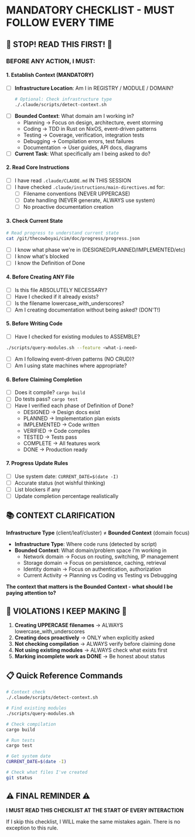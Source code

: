 # MANDATORY CHECKLIST - MUST FOLLOW EVERY TIME

## 🚨 STOP! READ THIS FIRST! 🚨

### BEFORE ANY ACTION, I MUST:

#### 1. Establish Context (MANDATORY)
- [ ] **Infrastructure Location**: Am I in REGISTRY / MODULE / DOMAIN?
  ```bash
  # Optional: Check infrastructure type
  ./.claude/scripts/detect-context.sh
  ```
- [ ] **Bounded Context**: What domain am I working in?
  - Planning → Focus on design, architecture, event storming
  - Coding → TDD in Rust on NixOS, event-driven patterns
  - Testing → Coverage, verification, integration tests
  - Debugging → Compilation errors, test failures
  - Documentation → User guides, API docs, diagrams
- [ ] **Current Task**: What specifically am I being asked to do?

#### 2. Read Core Instructions
- [ ] I have read `.claude/CLAUDE.md` IN THIS SESSION
- [ ] I have checked `.claude/instructions/main-directives.md` for:
  - [ ] Filename conventions (NEVER UPPERCASE)
  - [ ] Date handling (NEVER generate, ALWAYS use system)
  - [ ] No proactive documentation creation

#### 3. Check Current State
```bash
# Read progress to understand current state
cat /git/thecowboyai/cim/doc/progress/progress.json
```
- [ ] I know what phase we're in (DESIGNED/PLANNED/IMPLEMENTED/etc)
- [ ] I know what's blocked
- [ ] I know the Definition of Done

#### 4. Before Creating ANY File
- [ ] Is this file ABSOLUTELY NECESSARY?
- [ ] Have I checked if it already exists?
- [ ] Is the filename lowercase_with_underscores?
- [ ] Am I creating documentation without being asked? (DON'T!)

#### 5. Before Writing Code
- [ ] Have I checked for existing modules to ASSEMBLE?
```bash
./scripts/query-modules.sh --feature <what-i-need>
```
- [ ] Am I following event-driven patterns (NO CRUD)?
- [ ] Am I using state machines where appropriate?

#### 6. Before Claiming Completion
- [ ] Does it compile? `cargo build`
- [ ] Do tests pass? `cargo test`
- [ ] Have I verified each phase of Definition of Done?
  - DESIGNED → Design docs exist
  - PLANNED → Implementation plan exists
  - IMPLEMENTED → Code written
  - VERIFIED → Code compiles
  - TESTED → Tests pass
  - COMPLETE → All features work
  - DONE → Production ready

#### 7. Progress Update Rules
- [ ] Use system date: `CURRENT_DATE=$(date -I)`
- [ ] Accurate status (not wishful thinking)
- [ ] List blockers if any
- [ ] Update completion percentage realistically

## 📚 CONTEXT CLARIFICATION

**Infrastructure Type** (client/leaf/cluster) ≠ **Bounded Context** (domain focus)

- **Infrastructure Type**: Where code runs (detected by script)
- **Bounded Context**: What domain/problem space I'm working in
  - Network domain → Focus on routing, switching, IP management
  - Storage domain → Focus on persistence, caching, retrieval
  - Identity domain → Focus on authentication, authorization
  - Current Activity → Planning vs Coding vs Testing vs Debugging

**The context that matters is the Bounded Context - what should I be paying attention to?**

## 🛑 VIOLATIONS I KEEP MAKING 🛑

1. **Creating UPPERCASE filenames** → ALWAYS lowercase_with_underscores
2. **Creating docs proactively** → ONLY when explicitly asked
3. **Not checking compilation** → ALWAYS verify before claiming done
4. **Not using existing modules** → ALWAYS check what exists first
5. **Marking incomplete work as DONE** → Be honest about status

## 📋 Quick Reference Commands

```bash
# Context check
./.claude/scripts/detect-context.sh

# Find existing modules
./scripts/query-modules.sh

# Check compilation
cargo build

# Run tests
cargo test

# Get system date
CURRENT_DATE=$(date -I)

# Check what files I've created
git status
```

## ⚠️ FINAL REMINDER ⚠️

**I MUST READ THIS CHECKLIST AT THE START OF EVERY INTERACTION**

If I skip this checklist, I WILL make the same mistakes again. There is no exception to this rule.